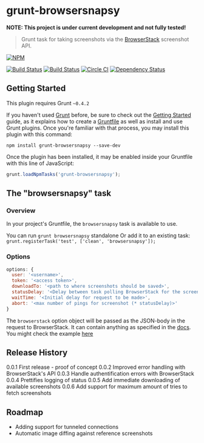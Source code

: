 # grunt-browsersnapsy

**NOTE: This project is under current development and not fully tested!**

> Grunt task for taking screenshots via the [BrowserStack](http://browserstack.com) screenshot API.

[![NPM](https://nodei.co/npm/grunt-browsersnapsy.png?mini=true)](https://nodei.co/npm/grunt-browsersnapsy/)

[![Build Status](https://travis-ci.org/tdeekens/grunt-browsersnapsy.svg?branch=master)](https://travis-ci.org/tdeekens/grunt-browsersnapsy)
[![Build Status](https://drone.io/github.com/tdeekens/grunt-browsersnapsy/status.png)](https://drone.io/github.com/tdeekens/grunt-browsersnapsy/latest)
[![Circle CI](https://circleci.com/gh/tdeekens/grunt-browsersnapsy/tree/master.svg?style=svg)](https://circleci.com/gh/tdeekens/grunt-browsersnapsy/tree/master)
[![Dependency Status](https://david-dm.org/tdeekens/grunt-shrinkwrapsy.svg?style=flat)](https://david-dm.org/tdeekens/grunt-shrinkwrapsy.svg?style=flat)

## Getting Started
This plugin requires Grunt `~0.4.2`

If you haven't used [Grunt](http://gruntjs.com/) before, be sure to check out the [Getting Started](http://gruntjs.com/getting-started) guide, as it explains how to create a [Gruntfile](http://gruntjs.com/sample-gruntfile) as well as install and use Grunt plugins. Once you're familiar with that process, you may install this plugin with this command:

```shell
npm install grunt-browsersnapsy --save-dev
```

Once the plugin has been installed, it may be enabled inside your Gruntfile with this line of JavaScript:

```js
grunt.loadNpmTasks('grunt-browsersnapsy');
```

## The "browsersnapsy" task

### Overview
In your project's Gruntfile, the `browsersnapsy` task is available to use.

You can run `grunt browsersnapsy` standalone
Or add it to an existing task: `grunt.registerTask('test', ['clean', 'browsersnapsy']);`

### Options

```javascript
options: {
  user: '<username>',
  token: '<access token>',
  downloadTo: '<path to where screenshots should be saved>',
  statusDelay: '<Delay between task polling BrowserStack for the screenshots\' status>',
  waitTime: '<Initial delay for request to be made>',
  abort: '<max number of pings for screenshot (* statusDelay)>'
}
```

The `browserstack` option object will be passed as the JSON-body in the request to BrowserStack. It can contain anything as specified in the [docs](http://www.browserstack.com/screenshots/api). You might check the example [here](https://github.com/tdeekens/grunt-browsersnapsy/blob/master/grunt/tasks/browsersnapsy.js)

## Release History
0.0.1 First release - proof of concept
0.0.2 Improved error handling with BrowserStack's API
0.0.3 Handle authentification errors with BrowserStack
0.0.4 Prettifies logging of status
0.0.5 Add immediate downloading of available screenshots
0.0.6 Add support for maximum amount of tries to fetch screenshots

## Roadmap
- Adding support for tunneled connections
- Automatic image diffing against reference screenshots
